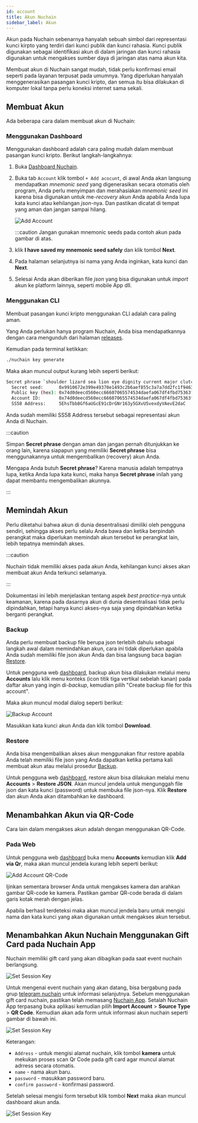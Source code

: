 ```yaml
---
id: account
title: Akun Nuchain
sidebar_label: Akun
---
```


Akun pada Nuchain sebenarnya hanyalah sebuah simbol dari representasi kunci kirpto yang terdiri dari
kunci publik dan kunci rahasia. Kunci publik digunakan sebagai identifikasi akun di dalam jaringan
dan kunci rahasia digunakan untuk mengakses sumber daya di jaringan atas nama akun kita.

Membuat akun di Nuchain sangat mudah, tidak perlu konfirmasi email seperti pada layanan terpusat
pada umumnya. Yang diperlukan hanyalah menggenerasikan pasangan kunci kripto, dan semua itu bisa
dilakukan di komputer lokal tanpa perlu koneksi internet sama sekali.

## Membuat Akun

Ada beberapa cara dalam membuat akun di Nuchain:

### Menggunakan Dashboard

Menggunakan dashboard adalah cara paling mudah dalam membuat pasangan kunci kripto. Berikut
langkah-langkahnya:

1. Buka [Dashboard Nuchain](https://dashboard.nuchain.network).
2. Buka tab `Account` klik tombol `+ Add acocunt`, di awal Anda akan langsung mendapatkan _mnemonic
   seed_ yang digenerasikan secara otomatis oleh program, Anda perlu menyimpan dan merahasiakan
   _mnemonic seed_ ini karena bisa digunakan untuk me-_recovery_ akun Anda apabila Anda lupa kata
   kunci atau kehilangan _json_-nya. Dan pastikan dicatat di tempat yang aman dan jangan sampai
   hilang.

   ![Add Account](/img/add-account.png)

   :::caution Jangan gunakan mnemonic seeds pada contoh akun pada gambar di atas.

3. klik **I have saved my mnemonic seed safely** dan klik tombol **Next**.
4. Pada halaman selanjutnya isi nama yang Anda inginkan, kata kunci dan **Next**.
5. Selesai Anda akan diberikan file _json_ yang bisa digunakan untuk _import_ akun ke platform
   lainnya, seperti mobile App dll.

### Menggunakan CLI

Membuat pasangan kunci kripto menggunakan CLI adalah cara paling aman.

Yang Anda perlukan hanya program Nuchain, Anda bisa mendapatkannya dengan cara mengunduh dari
halaman [releases](https://github.com/nusantarachain/nuchain/releases).

Kemudian pada terminal ketikkan:

```bash
./nuchain key generate
```

Maka akan muncul output kurang lebih seperti berikut:

```bash
Secret phrase `shoulder lizard sea lion eye dignity current major clutch call antenna planet` is account:
  Secret seed:      0x9910672e399e49370e1493c2b6aef855c3a7a7dd2fc1f9463b97b29710ba3ffb
  Public key (hex): 0x74d0deecd560ecc66607065574534daefa067df4fbd75363f741ae5ae8de1d6b
  Account ID:       0x74d0deecd560ecc66607065574534daefa067df4fbd75363f741ae5ae8de1d6b
  SS58 Address:     5EhsTbb8Gf6aUGcE91cDrGNr163y5GXvU5vexdyVAevE2daC
```

Anda sudah memiliki SS58 Address tersebut sebagai representasi akun Anda di Nuchain.

:::caution

Simpan **Secret phrase** dengan aman dan jangan pernah ditunjukkan ke orang lain, karena siapapun
yang memiliki **Secret phrase** bisa menggunakannya untuk mengembalikan (recovery) akun Anda.

Mengapa Anda butuh **Secret phrase**? Karena manusia adalah tempatnya lupa, ketika Anda lupa kata
kunci, maka hanya **Secret phrase** inilah yang dapat membantu mengembalikan akunnya.

:::

## Memindah Akun

Perlu diketahui bahwa akun di dunia desentralisasi dimiliki oleh pengguna sendiri, sehingga akses
perlu selalu Anda bawa dan ketika berpindah perangkat maka diperlukan memindah akun tersebut ke
perangkat lain, lebih tepatnya memindah akses.

:::caution

Nuchain tidak memiliki akses pada akun Anda, kehilangan kunci akses akan membuat akun Anda terkunci
selamanya.

:::

Dokumentasi ini lebih menjelaskan tentang aspek _best practice_-nya untuk keamanan, karena pada
dasarnya akun di dunia desentralisasi tidak perlu dipindahkan, tetapi hanya kunci akses-nya saja
yang dipindahkan ketika berganti perangkat.

### Backup

Anda perlu membuat backup file berupa json terlebih dahulu sebagai langkah awal dalam memindahkan
akun, cara ini tidak diperlukan apabila Anda sudah memiliki file json akun Anda dan bisa langsung
baca bagian [Restore](#restore).

Untuk pengguna web [dashboard](https://dashboard.nuchain.network), backup akun bisa dilakukan
melalui menu **Accounts** lalu klik menu konteks (icon titik tiga vertikal sebelah kanan) pada
daftar akun yang ingin di-_backup_, kemudian pilih "Create backup file for this account".

Maka akun muncul modal dialog seperti berikut:

![Backup Account](/img/backup-account.png)

Masukkan kata kunci akun Anda dan klik tombol **Download**.

### Restore

Anda bisa mengembalikan akses akun menggunakan fitur restore apabila Anda telah memiliki file json
yang Anda dapatkan ketika pertama kali membuat akun atau melalui prosedur [Backup](#backup).

Untuk pengguna web [dashboard](https://dashboard.nuchain.network), restore akun bisa dilakukan
melalui menu **Accounts** > **Restore JSON**. Akan muncul jendela untuk mengunggah file json dan
kata kunci (password) untuk membuka file json-nya. Klik **Restore** dan akun Anda akan ditambahkan
ke dashboard.

## Menambahkan Akun via QR-Code

Cara lain dalam mengakses akun adalah dengan menggunakan QR-Code.

### Pada Web

Untuk pengguna web [dashboard](https://dashboard.nuchain.network) buka menu **Accounts** kemudian
klik **Add via Qr**, maka akan muncul jendela kurang lebih seperti berikut:

![Add Account QR-Code](/img/add-account-qrcode.png)

Ijinkan sementara browser Anda untuk mengakses kamera dan arahkan gambar QR-code ke kamera. Pastikan
gambar QR-code berada di dalam garis kotak merah dengan jelas.

Apabila berhasil terdeteksi maka akan muncul jendela baru untuk mengisi nama dan kata kunci yang
akan digunakan untuk mengakses akun tersebut.


## Menambahkan Akun Nuchain Menggunakan Gift Card pada Nuchain App

Nuchain memiliki gift card yang akan dibagikan pada saat event nuchain berlangsung.

![Set Session Key](https://imgur.com/SezyyEw.jpg)

Untuk mengenai event nuchain yang akan datang, bisa bergabung pada grup [telegram nuchain](https://t.me/nusantarachain) untuk informasi selanjutnya. Sebelum menggunakan gift card nuchain, pastikan telah memasang [Nuchain App](https://play.google.com/store/apps/details?id=network.nuchain.app). Setalah Nuchain App terpasang buka aplikasi kemudian pilih **Import Account** > **Source Type** > **QR Code**. Kemudian akan ada form untuk informasi akun nuchain seperti gambar di bawah ini.

![Set Session Key](https://imgur.com/VFDmYhK.jpg)

Keterangan:
- `Address` - untuk mengisi alamat nuchain, klik tombol **kamera** untuk mekukan proses scan Qr Code pada gift card agar muncul alamat adrress secara otomatis.
- `name` - nama akun baru.
- `password` - masukkan password baru.
- `confirm password` - konfirmasi password.

Setelah selesai mengisi form tersebut klik tombol **Next** maka akan muncul dashboard akun anda.

![Set Session Key](https://imgur.com/XzEtfoc.jpg)




